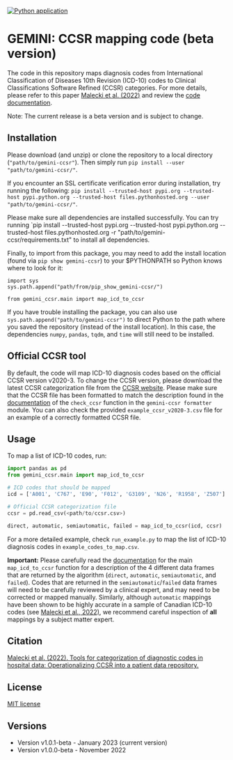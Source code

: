 [![Python application](https://github.com/GEMINI-Medicine/gemini-ccsr/actions/workflows/python-app.yml/badge.svg)](https://github.com/GEMINI-Medicine/gemini-ccsr/actions/workflows/python-app.yml)

# GEMINI: CCSR mapping code (beta version)

The code in this repository maps diagnosis codes from International Classification of Diseases 10th Revision (ICD-10) codes to Clinical Classifications Software Refined (CCSR) categories. For more details, please refer to this paper [Malecki et al. (2022)](https://medrxiv.org/cgi/content/short/2022.11.29.22282888v1) and review the [code documentation](https://rawcdn.githack.com/GEMINI-Medicine/gemini-ccsr/f405fcaa00b994798a0b3d4782be309a27e4c510/docs/build/html/index.html).

Note: The current release is a beta version and is subject to change. 

## Installation

Please download (and unzip) or clone the repository to a local directory (`"path/to/gemini-ccsr"`). Then simply run `pip install --user "path/to/gemini-ccsr/"`.

If you encounter an SSL certificate verification error during installation, try running the following: `pip install --trusted-host pypi.org --trusted-host pypi.python.org --trusted-host files.pythonhosted.org --user "path/to/gemini-ccsr/"`.

Please make sure all dependencies are installed successfully. You can try running `pip install --trusted-host pypi.org --trusted-host pypi.python.org --trusted-host files.pythonhosted.org -r "path/to/gemini-ccsr/requirements.txt" to install all dependencies.

Finally, to import from this package, you may need to add the install location (found via `pip show gemini-ccsr`) to your $PYTHONPATH so Python knows where to look for it:

```
import sys
sys.path.append("path/from/pip_show_gemini-ccsr/")

from gemini_ccsr.main import map_icd_to_ccsr
```

If you have trouble installing the package, you can also use `sys.path.append("path/to/gemini-ccsr")` to direct Python to the path where you saved the repository (instead of the install location).
In this case, the dependencies `numpy`, `pandas`, `tqdm`, and `time` will still need to be installed.


## Official CCSR tool

By default, the code will map ICD-10 diagnosis codes based on the official CCSR version v2020-3. To change the CCSR version, please download the latest CCSR categorization file from the [CCSR website](https://www.hcup-us.ahrq.gov/toolssoftware/ccsr/dxccsr.jsp). Please make sure that the CCSR file has been formatted to match the description found in the [documentation](https://rawcdn.githack.com/GEMINI-Medicine/gemini-ccsr/f405fcaa00b994798a0b3d4782be309a27e4c510/docs/build/html/index.html) of the `check_ccsr` function in the `gemini-ccsr formatter` module. You can also check the provided `example_ccsr_v2020-3.csv` file for an example of a correctly formatted CCSR file.

## Usage

To map a list of ICD-10 codes, run:

```python
import pandas as pd
from gemini_ccsr.main import map_icd_to_ccsr

# ICD codes that should be mapped
icd = ['A001', 'C767', 'E90', 'F012', 'G3109', 'N26', 'R1958', 'Z507']

# Official CCSR categorization file
ccsr = pd.read_csv(<path/to/ccsr.csv>)

direct, automatic, semiautomatic, failed = map_icd_to_ccsr(icd, ccsr)
```

For a more detailed example, check `run_example.py` to map the list of ICD-10 diagnosis codes in `example_codes_to_map.csv`. 

**Important:** Please carefully read the [documentation](https://rawcdn.githack.com/GEMINI-Medicine/gemini-ccsr/f405fcaa00b994798a0b3d4782be309a27e4c510/docs/build/html/index.html) for the main `map_icd_to_ccsr` function for a description of the 4 different data frames that are returned by the algorithm (`direct`, `automatic`, `semiautomatic`, and `failed`). Codes that are returned in the `semiautomatic`/`failed` data frames will need to be carefully reviewed by a clinical expert, and may need to be corrected or mapped manually. Similarly, although `automatic` mappings have been shown to be highly accurate in a sample of Canadian ICD-10 codes (see [Malecki et al., 2022)](https://medrxiv.org/cgi/content/short/2022.11.29.22282888v1), we recommend careful inspection of **all** mappings by a subject matter expert. 


## Citation

[Malecki et al. (2022). Tools for categorization of diagnostic codes in hospital data: Operationalizing CCSR into a patient data repository.](https://medrxiv.org/cgi/content/short/2022.11.29.22282888v1)

## License
[MIT license](https://github.com/GEMINI-Medicine/gemini-ccsr/blob/master/LICENSE)

## Versions
+ Version v1.0.1-beta - January 2023 (current version)
+ Version v1.0.0-beta - November 2022
